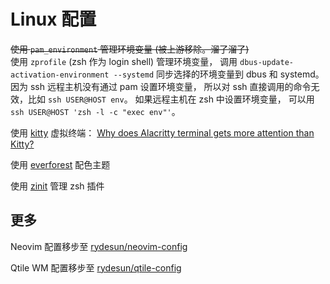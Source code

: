 # Linux 配置

~~使用 `pam_environment` 管理环境变量 (被上游移除。溜了溜了)~~  
使用 `zprofile` (zsh 作为 login shell) 管理环境变量，
调用 `dbus-update-activation-environment --systemd`
同步选择的环境变量到 dbus 和 systemd。  
因为 ssh 远程主机没有通过 pam 设置环境变量，
所以对 ssh 直接调用的命令无效，比如 `ssh USER@HOST env`。
如果远程主机在 zsh 中设置环境变量，
可以用 `ssh USER@HOST 'zsh -l -c "exec env"'`。

使用 [kitty](https://sw.kovidgoyal.net/kitty/) 虚拟终端：
[Why does Alacritty terminal gets more attention than Kitty?
](https://github.com/kovidgoyal/kitty/issues/2701)

使用 [everforest](https://github.com/sainnhe/everforest) 配色主题

使用 [zinit](https://github.com/zdharma-continuum/zinit) 管理 zsh 插件

## 更多

Neovim 配置移步至
[rydesun/neovim-config](https://github.com/rydesun/neovim-config)

Qtile WM 配置移步至
[rydesun/qtile-config](https://github.com/rydesun/qtile-config)
